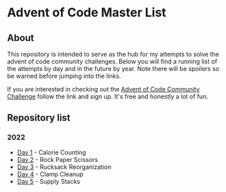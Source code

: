 # Advent of Code Master List
## About
This repository is intended to serve as the hub for my attempts to solve the advent of code community challenges. Below you will find a running list of the attempts by day and in the future by year. Note there will be spoilers so be warned before jumping into the links.

If you are interested in checking out the [Advent of Code Community Challenge](https://adventofcode.com/) follow the link and sign up. It's free and honestly a lot of fun.

## Repository list
### 2022
- [Day 1](https://github.com/ProwlingLynx/advent-of-code-2022-day1) - Calorie Counting
- [Day 2](https://github.com/ProwlingLynx/advent-of-code-2022-day2) - Rock Paper Scissors
- [Day 3](https://github.com/ProwlingLynx/advent-of-code-2022-day3) - Rucksack Reorganization
- [Day 4](https://github.com/ProwlingLynx/advent-of-code-2022-day4) - Clamp Cleanup
- [Day 5](https://github.com/ProwlingLynx/advent-of-code-2022-day5) - Supply Stacks